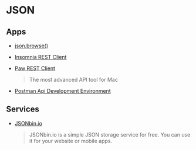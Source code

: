 # JSON

## Apps

- [json.browse()](https://jsonbrowse.com)

- [Insomnia REST Client](https://insomnia.rest/)

- [Paw REST Client](https://paw.cloud/)

  > The most advanced API tool for Mac

- [Postman Api Development Environment](https://www.getpostman.com/)

## Services

- [JSONbin.io](https://jsonbin.io/)
  > JSONbin.io is a simple JSON storage service for free. You can use it for your website or mobile apps.
